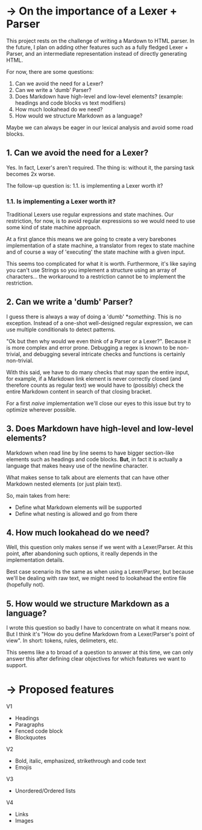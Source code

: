 # -> On the importance of a Lexer + Parser
This project rests on the challenge of writing a Mardown to HTML parser. In the future, I plan on 
	adding other features such as a fully fledged Lexer + Parser, and an intermediate 
	representation instead of directly generating HTML.
	
For now, there are some questions:
1. Can we avoid the need for a Lexer?
2. Can we write a 'dumb' Parser?
3. Does Markdown have high-level and low-level elements? 
	(example: headings and code blocks vs text modifiers)
4. How much lookahead do we need?
5. How would we structure Markdown as a language?

Maybe we can always be eager in our lexical analysis and avoid some road blocks.
	
## 1. Can we avoid the need for a Lexer?
Yes. In fact, Lexer's aren't required. The thing is: without it, the parsing task becomes 2x worse.
	
The follow-up question is:
1.1. is implementing a Lexer worth it?

### 1.1. Is implementing a Lexer worth it?
Traditional Lexers use regular expressions and state machines. Our restriction, for now, is to 
	avoid regular expressions so we would need to use some kind of state machine approach.
	
At a first glance this means we are going to create a very barebones implementation of a state 
	machine, a translator from regex to state machine and of course a way of 'executing' the state 
	machine with a given input.
	
This seems too complicated for what it is worth. Furthermore, it's like saying you can't use 
	Strings so you implement a structure using an array of characters... the workaround to a 
	restriction cannot be to implement the restriction.
	
## 2. Can we write a 'dumb' Parser?
I guess there is always a way of doing a 'dumb' **something*. This is no exception. Instead of a 
	one-shot well-designed regular expression, we can use multiple conditionals to detect patterns.
	
"Ok but then why would we even think of a Parser or a Lexer?". Because it is more complex and error
	prone. Debugging a regex is known to be non-trivial, and debugging several intricate checks and
	functions is certainly non-trivial.
	
With this said, we have to do many checks that may span the entire input, for example, if a 
	Markdown link element is never correctly closed (and therefore counts as regular text) we would
	have to (possibly) check the entire Markdown content in search of that closing bracket.
	
For a first *naive* implementation we'll close our eyes to this issue but try to optimize wherever 
	possible.
	
## 3. Does Markdown have high-level and low-level elements?
Markdown when read line by line seems to have bigger section-like elements such as headings and 
	code blocks. **But**, in fact it is actually a language that makes heavy use of the newline 
	character.
	
What makes sense to talk about are elements that can have other Markdown nested elements (or just 
	plain text). 

So, main takes from here:
- Define what Markdown elements will be supported
- Define what nesting is allowed and go from there

## 4. How much lookahead do we need?
Well, this question only makes sense if we went with a Lexer/Parser. At this point, after 
	abandoning such options, it really depends in the implementation details. 
	
Best case scenario its the same as when using a Lexer/Parser, but because we'll be dealing with raw
	text, we might need to lookahead the entire file (hopefully not).
	
## 5. How would we structure Markdown as a language?
I wrote this question so badly I have to concentrate on what it means now. But I think it's "How do
	you define Markdown from a Lexer/Parser's point of view". In short: tokens, rules, delimeters, 
	etc.
	
This seems like a to broad of a question to answer at this time, we can only answer this after 
	defining clear objectives for which features we want to support.

# -> Proposed features

V1
- Headings
- Paragraphs
- Fenced code block
- Blockquotes

V2
- Bold, italic, emphasized, strikethrough and code text
- Emojis

V3
- Unordered/Ordered lists

V4
- Links
- Images